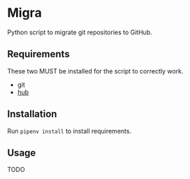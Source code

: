 # Migra

Python script to migrate git repositories to GitHub.

## Requirements

These two MUST be installed for the script to correctly work.

* git
* [hub](hub)

## Installation

Run `pipenv install` to install requirements.

## Usage

TODO


[hub]: https://github.com/github/hub